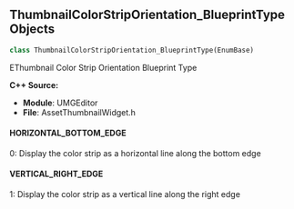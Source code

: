 ## ThumbnailColorStripOrientation_BlueprintType Objects

```python
class ThumbnailColorStripOrientation_BlueprintType(EnumBase)
```

EThumbnail Color Strip Orientation Blueprint Type

**C++ Source:**

- **Module**: UMGEditor
- **File**: AssetThumbnailWidget.h

<a id="unreal.ThumbnailColorStripOrientation_BlueprintType.HORIZONTAL_BOTTOM_EDGE"></a>

#### HORIZONTAL_BOTTOM_EDGE

0: Display the color strip as a horizontal line along the bottom edge

<a id="unreal.ThumbnailColorStripOrientation_BlueprintType.VERTICAL_RIGHT_EDGE"></a>

#### VERTICAL_RIGHT_EDGE

1: Display the color strip as a vertical line along the right edge

<a id="unreal.ContentBrowserPathType"></a>